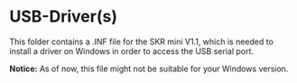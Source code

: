 # USB-Driver(s)

This folder contains a .INF file for the SKR mini V1.1, which is needed to install a driver on Windows in order to access the USB serial port.

**Notice:** As of now, this file might not be suitable for your Windows version.
